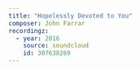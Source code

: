 ```yaml
---
title: "Hopelessly Devoted to You"
composer: John Farrar
recordingz:
  - year: 2016
    source: soundcloud
    id: 307638269
---
```


